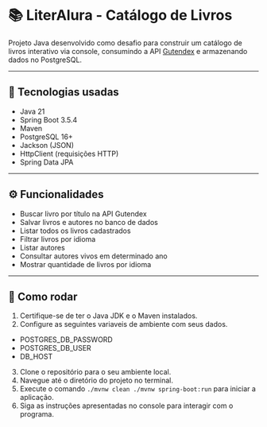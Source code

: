 # 📚 LiterAlura - Catálogo de Livros

Projeto Java desenvolvido como desafio para construir um catálogo de livros interativo via console, consumindo a API [Gutendex](https://gutendex.com) e armazenando dados no PostgreSQL.

---

## 🚀 Tecnologias usadas

- Java 21
- Spring Boot 3.5.4
- Maven
- PostgreSQL 16+
- Jackson (JSON)
- HttpClient (requisições HTTP)
- Spring Data JPA

---

## ⚙️ Funcionalidades

- Buscar livro por título na API Gutendex
- Salvar livros e autores no banco de dados
- Listar todos os livros cadastrados
- Filtrar livros por idioma
- Listar autores
- Consultar autores vivos em determinado ano
- Mostrar quantidade de livros por idioma

---

## 🧱 Como rodar

1. Certifique-se de ter o Java JDK e o Maven instalados.
2. Configure as seguintes variaveis de ambiente com seus dados.
- POSTGRES_DB_PASSWORD 
- POSTGRES_DB_USER 
- DB_HOST
3. Clone o repositório para o seu ambiente local.
4. Navegue até o diretório do projeto no terminal.
5. Execute o comando `./mvnw clean
./mvnw spring-boot:run` para iniciar a aplicação.
6. Siga as instruções apresentadas no console para interagir com o programa.
